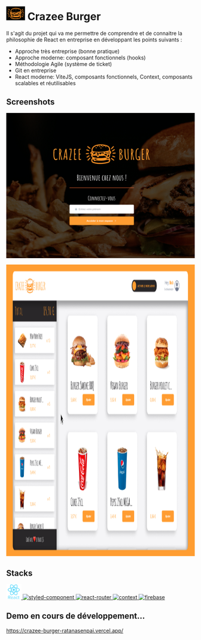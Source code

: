# <img src="https://github.com/RatanaSenpai/crazee-burger/raw/main/Logo.png" alt="Logo Crazee Burger" width="50"/> Crazee Burger

Il s'agit du projet qui va me permettre de comprendre et de connaitre la philosophie de React en entreprise en développant les points suivants :

- Approche très entreprise (bonne pratique)
- Approche moderne: composant fonctionnels (hooks)
- Méthodologie Agile (système de ticket)
- Git en entreprise
- React moderne: ViteJS, composants fonctionnels, Context, composants scalables et réutilisables


## Screenshots

![Logo](https://github.com/RatanaSenpai/crazee-burger/blob/main/CrazeeBurger.png)

<img src="https://github.com/RatanaSenpai/crazee-burger/blob/main/CrazeeBurgerOrderPage.png" alt="" width="1012px" height="777px"/>


## Stacks
<p align="left"> <a href="https://reactjs.org/" target="_blank" rel="noreferrer"> <img src="https://raw.githubusercontent.com/devicons/devicon/master/icons/react/react-original-wordmark.svg" alt="react" width="40" height="40"/> </a>   <a href="https://git-scm.com/" target="_blank" rel="noreferrer"> <img src="https://www.styled-components.com/atom.png" alt="styled-component" width="40" height="40"/> </a>   <a href="https://reactjs.org/" target="_blank" rel="noreferrer"> <img src="https://brandeps.com/icon-download/R/React-router-icon-vector-01.svg" alt="react-router" width="40" height="40"/> </a>   <a href="https://reactjs.org/" target="_blank" rel="noreferrer"> <img src="https://media.graphassets.com/HXgqrsQTt5II98WBJPQ8" alt="context" width="40" height="40"/> </a>   <a href="https://firebase.google.com/" target="_blank" rel="noreferrer"> <img src="https://www.vectorlogo.zone/logos/firebase/firebase-icon.svg" alt="firebase" width="40" height="40"/> </a></p>


## Demo en cours de développement...

https://crazee-burger-ratanasenpai.vercel.app/
